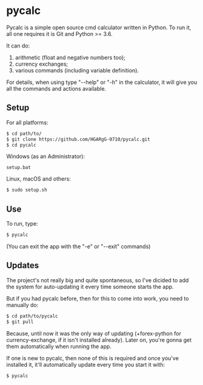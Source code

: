 # pycalc

Pycalc is a simple open source cmd calculator written in Python.
To run it, all one requires it is Git and Python >= 3.6. 

It can do: 

1. arithmetic (float and negative numbers too); 
2. currency exchanges; 
3. various commands (including variable definition). 

For details, when using type "--help" or "-h" in the calculator, it will give you all the commands and actions available. 

## Setup

For all platforms: 

```bash
$ cd path/to/
$ git clone https://github.com/HGARgG-0710/pycalc.git
$ cd pycalc
```

Windows (as an Administrator):

```batch
setup.bat
```

Linux, macOS and others:

```bash
$ sudo setup.sh
```

## Use

To run, type: 

```bash
$ pycalc
```

(You can exit the app with the "-e" or "--exit" commands)

## Updates

The project's not really big and quite spontaneous, so I've dicided to add the system for auto-updating it every time someone starts the app.

But if you had pycalc before, then for this to come into work, you need to manually do:

```bash
$ cd path/to/pycalc
$ git pull
```

<!-- * This thing had previously been in the above 'bash' -->
<!-- $ pip install forex-python -->

Because, until now it was the only way of updating (+forex-python for currency-exchange, if it isn't installed already). 
Later on, you're gonna get them automatically when running the app.

If one is new to pycalc, then none of this is required and once you've installed it, it'll automatically update every time you start it with:

    $ pycalc
